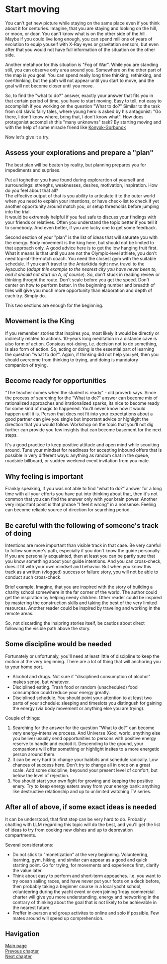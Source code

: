 # Start moving

You can't get new picture while staying on the same place even if you think about it for centuries. Imagine, that you are staying and looking on the hill, or moon, or door. You can't know what is on the other side of the hill. Maybe if you could live long enough, you can spend millions of years of evolution to equip youself with X-Ray eyes or gravitation sensors, but even after that you would not have full information of the situation on the other side. 

Another metahpor for this situation is "Fog of War". While you are standing still, you can observe only area around you. Somewhere on the other part of the map is you goal. You can spend really long time thinking, rethinking, and overthinking, but the path will not appear until you start to move, and the goal will not become closer until you move. 

So, to find the "what to do?" answer, exactly your answer that fits you in that certain period of time, you have to start moving. Easy to tell, not easy to accomplish if you working on the question "What to do?" Similar to the task from old slavic fairy tales, where young hero is asked by his antagonist: "Go there, I don't know where, bring that, I don't know what". How does protagonist accomplish this "many unknowns" task? By starting moving and with the help of some miracle friend like [Konyok-Gorbunok](https://en.wikipedia.org/wiki/The_Little_Humpbacked_Horse)

Now let's give it a try. 

## Assess your explorations and prepare a "plan"
The best plan will be beaten by reality, but planning prepares you for impediments and suprises. 

Put all toghether you have found during explorartion of yourself and surroundings: strenghs, weaknesses, desires, motivation, inspiration. How do you feel about that all?  
The effective output of that is you ability to articulate it to the outer world when you need to explain your intentions, or have check-list to check if yet another opportunity around match you, or setup thresholds before jumping into the trial.   
It would be extremely helpful if you feel safe to discuss your findings with your friends or relatives. Often you understand the topic better if you tell it to somebody. And even better, if you are lucky one to get some feedback. 

Second section of your "plan" is the list of ideas that will saturate you with the energy. Body movement is the king here, but should not be limited to that approach only. 
A good advice here is to get the low hanging fruit first. What it means is that until you are not the Olympic-level athlete, you don't need top-of-the-notch coach. You need the closest gym with the suitable schedule. If you can't travel to the Antarktida right now, travel to the Ayacucho (*adapt this example to the nearest city you have never been to, and it should not start on A, of course*). So, don't stuck in reading review or thinking throght the route. Don't scale before you get the speed. Don't center on how to perform better. In the beginning number and breadth of tries will give you much more opportunity than elaboration and depth of each try. Simply do.  

This two sections are enough for the beginning. 

## Movement is the King
If you remember stories that inspires you, most likely it would be directly or indirectly related to actions. 10-years long meditation in a distance cave is also form of action. Consious not-doing, i.e. decision not to do something, is also form of action. So, acting or doing is the essential part of learning the question "what to do?". Again, if thinking did not help you yet, then you should overcome from thinking to trying, and doing is mandatory companion of trying. 

## Become ready for opportunities
"The teacher comes when the student is ready" - old proverb says. Since the process of searching for the "What to do?" answer can become mix of rationalized approaches and irrationalized sparks, its nice to become ready for some kind of magic to happened. You'll never know how it would happen until it is. Person that does not fit into your expectations about a good partner can give you single but important advice or highlight the direction that you would follow. Workshop on the topic that you'll not dig further can provide you few insights that can become basement for the next steps. 

It's a good practice to keep positive attitude and open mind while scouiting around. Tune your mindset for readiness for accepting inbound offers that is possible in very different ways: anything as random chat in the queue, roadside billboard, or sudden weekend event invitation from you mate.  


## Why feeling is important
Frankly speaking, if you was not able to find "what to do?" answer for a long time with all your efforts you have put into thinking about that, then it's not common that you can find the answer only with your brain power. Another very important point is that phrase "I feel it wrong" in a nonsense. Feeling can become reliable source of direction for searching period. 


## Be careful with the following of someone's track of doing
Intentions are more important than visible track in that case. Be very careful to follow someone's path, especially if you don't know the guide personally. If you are personally acquainted, then at least you can be partly sure that you know something about your guide intentions. And you can cross-check, does it fit with your own mindset and behavior. But when you know this track as a written (vlogged) success or failure story, you will not be able to conduct such cross-check. 

Brief example. Imagine, that you are inspired with the story of building a charity school somewhere in the far corner of the world. The author could get the inspiration by helping needy children. Other reader could be inspired by mastering the construction skills and taking the best of the very limited resources. Another reader could be inspired by traveling and working in the remote areas. 

So, not discarding the insipring stories itself, be cautios about direct following the visible path above the story. 

## Some discipline would be needed
Fortunately or unfortunaly, you'll need at least little of discipline to keep the motion at the very beginning. There are a lot of thing that will anchoring you to your home port. 
* Alcohol and drugs. Not sure if "disciplined consumption of alcohol" makes sense, but whatever. 
* Disciplined eating. Trash food or random (unscheduled) food consumption could reduce your energy greatly. 
* Disciplined schedule. You should point your attention to at least two parts of your schedule: sleeping and timeslots you distingush for gaining the energy (via body movement or anything else you are trying).

Couple of things:
1. Searching for the answer for the question "What to do?" can become very energy-intensive process. And Universe (God, world, anything else you belive) usually send opportunities to persons with positive energy reserve to handle and exploit it. Descending to the ground, your companions will offer something or highlight insites to a more energetic person around them. 
2. It can be very hard to change your habbits and schedule radically. Low chances of success here. Don't try to change all in once on a great scale. Add some discipline, beyound your present level of comfort, but below the level of rejection. 
3. You should start your own fight for growing and keeping the positive enery. Try to keep energy eaters away from your energy bank: anything like destructive relationship and up to unlimited watching TV series. 

## After all of above, if some exact ideas is needed
It can be understood, that first step can be very hard to do. Probably chatting with LLM regarding this topic will do the best, and you'll get the list of ideas to try from cooking new dishes and up to deprevation compartments. 

Several considerations:

* Do not stick to "monetization" at the very beginning. Volunteering, learning, gym, hiking, and similar can appear as a good and quick starting point. Go for trying, for movements and experience first, clarify the value later. 
* Think about easy to perform and short-term appoaches. I.e. you want to try ocean sailing races, and have never put your foots on a deck before, then probably taking a beginner course in a local yacht school, volunteering during the yacht event or even joining 1-day commercial charter will give you more understanding, energy and networking in the contrary of thinking about the goal that is not likely to be achievable in the nearest future. 
* Preffer in-person and group activites to online and solo if possible. Few mates around will speed up comprehension. 

## Havigation
[Main page](/README.md)  
[Prevous chapter](/docs/explore_around.md)  
[Next chapter](/docs/keep_moving.md)  